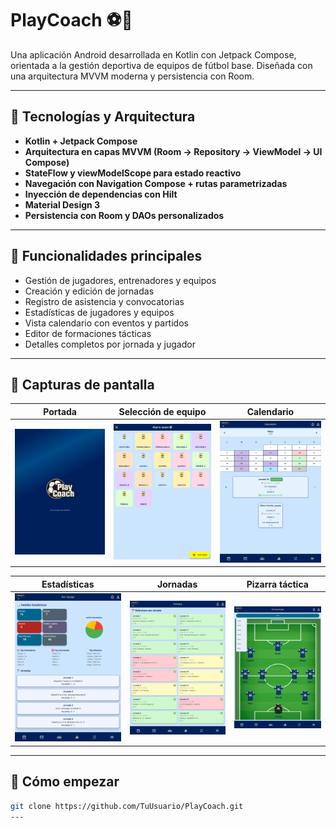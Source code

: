 # PlayCoach ⚽📱

Una aplicación Android desarrollada en Kotlin con Jetpack Compose, orientada a la gestión deportiva de equipos de fútbol base. Diseñada con una arquitectura MVVM moderna y persistencia con Room.

---

## 🚀 Tecnologías y Arquitectura

- **Kotlin + Jetpack Compose**
- **Arquitectura en capas MVVM (Room → Repository → ViewModel → UI Compose)**
- **StateFlow y viewModelScope para estado reactivo**
- **Navegación con Navigation Compose + rutas parametrizadas**
- **Inyección de dependencias con Hilt**
- **Material Design 3**
- **Persistencia con Room y DAOs personalizados**

---

## 🧠 Funcionalidades principales

- Gestión de jugadores, entrenadores y equipos
- Creación y edición de jornadas
- Registro de asistencia y convocatorias
- Estadísticas de jugadores y equipos
- Vista calendario con eventos y partidos
- Editor de formaciones tácticas
- Detalles completos por jornada y jugador

---

## 🎥 Capturas de pantalla

| Portada                          | Selección de equipo                     | Calendario                            |
|----------------------------------|-----------------------------------------|---------------------------------------|
| ![portada](images/01_splash.png) | ![seleccion](images/02_select_team.png) | ![calendario](images/03_calendar.png) |

| Estadísticas                             | Jornadas                            | Pizarra táctica                        |
|------------------------------------------|-------------------------------------|----------------------------------------|
| ![estadisticas](images/09_teamStats.png) | ![partidos](images/08_matchday.png) | ![formacion](images/12_formations.png) |

---

## 🏁 Cómo empezar

```bash
git clone https://github.com/TuUsuario/PlayCoach.git
---
